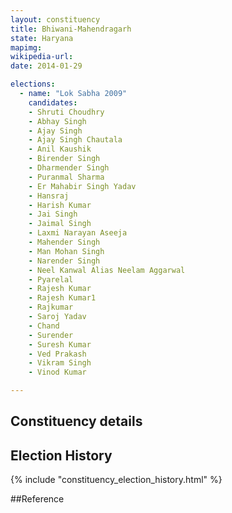 ```yaml
---
layout: constituency
title: Bhiwani-Mahendragarh
state: Haryana
mapimg: 
wikipedia-url: 
date: 2014-01-29

elections: 
  - name: "Lok Sabha 2009"
    candidates: 
    - Shruti Choudhry 
    - Abhay Singh 
    - Ajay Singh 
    - Ajay Singh Chautala 
    - Anil Kaushik 
    - Birender Singh 
    - Dharmender Singh 
    - Puranmal Sharma 
    - Er Mahabir Singh Yadav 
    - Hansraj 
    - Harish Kumar 
    - Jai Singh 
    - Jaimal Singh 
    - Laxmi Narayan Aseeja 
    - Mahender Singh 
    - Man Mohan Singh 
    - Narender Singh 
    - Neel Kanwal Alias Neelam Aggarwal 
    - Pyarelal 
    - Rajesh Kumar 
    - Rajesh Kumar1 
    - Rajkumar 
    - Saroj Yadav 
    - Chand 
    - Surender 
    - Suresh Kumar 
    - Ved Prakash 
    - Vikram Singh 
    - Vinod Kumar 

---
```

## Constituency details


## Election History
{% include "constituency_election_history.html" %}

##Reference
